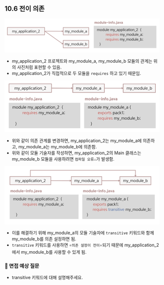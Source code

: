 ## 10.6 전이 의존
![img.png](img/전이의존.png)
- my_application_2 프로젝트와 my_module_a, my_module_b 모듈의 관계는 위의 사진처럼 표현할 수 있음.
- my_application_2가 직접적으로 두 모듈을 `requires` 하고 있기 때문임.

![img.png](img/전이의존2.png)
- 위와 같이 의존 관계를 변경하면, my_application_2는 my_module_a에 의존하고, my_module_a는
my_module_b에 의존함.
- 위와 같이 모듈 기술자를 작성하면, my_application_2의 Main 클래스는 my_module_b 모듈을 사용하려면 `컴파일 오류⚠️`가 발생함.

![img.png](img/전이의존3.png)
- 이를 해결하기 위해 my_module_a의 모듈 기술자에 `transitive` 키워드와 함께 my_module_b를 의존 설정하면 됨.
- `transitive` 키워드를 사용하면 `⭐️의존 설정이 전이⭐️`되기 때문에 my_application_2에서 my_module_b를 사용할 수 있게 됨.


### 🙋 면접 예상 질문
- transitive 키워드에 대해 설명해주세요.